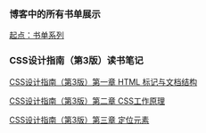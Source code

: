 ### 博客中的所有书单展示

[起点：书单系列](https://github.com/TanXinNiao/blog/issues/1)

### CSS设计指南（第3版）读书笔记

[CSS设计指南（第3版）第一章 HTML 标记与文档结构](https://github.com/TanXinNiao/blog/issues/2)

[CSS设计指南（第3版）第二章 CSS工作原理](https://github.com/TanXinNiao/blog/issues/3)

[CSS设计指南（第3版）第三章 定位元素](https://github.com/TanXinNiao/blog/issues/4)